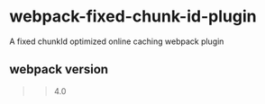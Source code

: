 # webpack-fixed-chunk-id-plugin
A fixed chunkId optimized online caching webpack plugin

## webpack version
>  > 4.0
